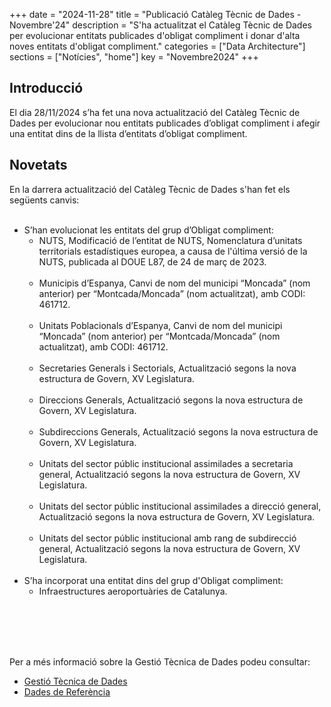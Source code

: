+++
date        = "2024-11-28"
title       = "Publicació Catàleg Tècnic de Dades - Novembre'24"
description = "S'ha actualitzat el Catàleg Tècnic de Dades per evolucionar entitats publicades d'obligat compliment i donar d'alta noves entitats d'obligat compliment."
categories  = ["Data Architecture"]
sections    = ["Notícies", "home"]
key = "Novembre2024"
+++

## Introducció

El dia 28/11/2024 s’ha fet una nova actualització del Catàleg Tècnic de Dades per evolucionar nou entitats publicades d’obligat compliment i afegir una entitat dins de la llista d’entitats d’obligat compliment.
 
## Novetats

En la darrera actualització del Catàleg Tècnic de Dades s'han fet els següents canvis:<br><br>

<ul>
<li>S’han evolucionat les entitats del grup d’Obligat compliment:<br>
    

<ul>
	<li>NUTS, Modificació de l’entitat de NUTS, Nomenclatura d’unitats territorials estadístiques europea, a causa de l'última versió de la NUTS, publicada al DOUE L87, de 24 de març de 2023.</li><br>
	<li>Municipis d’Espanya, Canvi de nom del municipi “Moncada” (nom anterior) per “Montcada/Moncada” (nom actualitzat), amb CODI: 461712. </li><br>
	<li>Unitats Poblacionals d’Espanya, Canvi de nom del municipi “Moncada” (nom anterior) per “Montcada/Moncada” (nom actualitzat), amb CODI: 461712. </li><br>
	<li>Secretaries Generals i Sectorials, Actualització segons la nova estructura de Govern, XV Legislatura. </li><br>
	<li>Direccions Generals, Actualització segons la nova estructura de Govern, XV Legislatura. </li><br>
	<li>Subdireccions Generals, Actualització segons la nova estructura de Govern, XV Legislatura. </li><br>
	<li>Unitats del sector públic institucional assimilades a secretaria general, Actualització segons la nova estructura de Govern, XV Legislatura. </li><br>
	<li>Unitats del sector públic institucional assimilades a direcció general, Actualització segons la nova estructura de Govern, XV Legislatura. </li><br>
	<li>Unitats del sector públic institucional amb rang de subdirecció general, Actualització segons la nova estructura de Govern, XV Legislatura. </li><br>
</ul>
</li>

<li>S’ha incorporat una entitat dins del grup d'Obligat compliment:<br>
<ul>
	<li>Infraestructures aeroportuàries de Catalunya. </li><br>
</li>
</ul>
</ul>	
<br><br><br>

Per a més informació sobre la Gestió Tècnica de Dades podeu consultar:

* [Gestió Tècnica de Dades](https://canigo.ctti.gencat.cat/plataformes/dadesref/gestiodades/)
* [Dades de Referència](https://canigo.ctti.gencat.cat/plataformes/dadesref/dadesref/)

